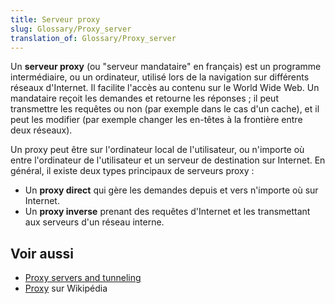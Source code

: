 ```yaml
---
title: Serveur proxy
slug: Glossary/Proxy_server
translation_of: Glossary/Proxy_server
---
```


Un **serveur proxy** (ou "serveur mandataire" en français) est un programme intermédiaire, ou un ordinateur, utilisé lors de la navigation sur différents réseaux d'Internet. Il facilite l'accès au contenu sur le World Wide Web. Un mandataire reçoit les demandes et retourne les réponses ; il peut transmettre les requêtes ou non (par exemple dans le cas d'un cache), et il peut les modifier (par exemple changer les en-têtes à la frontière entre deux réseaux).

Un proxy peut être sur l'ordinateur local de l'utilisateur, ou n'importe où entre l'ordinateur de l'utilisateur et un serveur de destination sur Internet. En général, il existe deux types principaux de serveurs proxy :

- Un **proxy direct** qui gère les demandes depuis et vers n'importe où sur Internet.
- Un **proxy inverse** prenant des requêtes d'Internet et les transmettant aux serveurs d'un réseau interne.

## Voir aussi

- [Proxy servers and tunneling](/fr/docs/Web/HTTP/Proxy_servers_and_tunneling)
- [Proxy](https://fr.wikipedia.org/wiki/Proxy) sur Wikipédia
